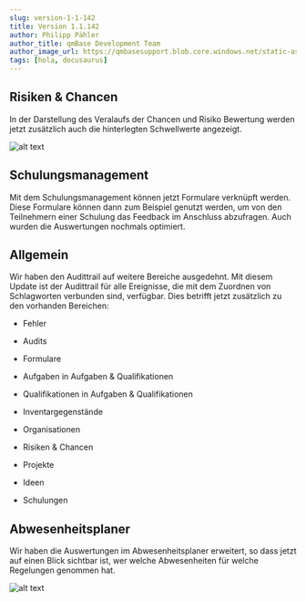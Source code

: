 ```yaml
---
slug: version-1-1-142
title: Version 1.1.142
author: Philipp Pähler
author_title: qmBase Development Team
author_image_url: https://qmbasesupport.blob.core.windows.net/static-assets/img/persons/paehler_round.png
tags: [hola, docusaurus]
---
```


## Risiken & Chancen

In der Darstellung des Veralaufs der Chancen und Risiko Bewertung werden jetzt zusätzlich auch die hinterlegten Schwellwerte angezeigt.

![alt text](https://caqadmin.blob.core.windows.net/releasenotes/130/15e87197-a1ce-4782-8ec2-60ec672d31b9-images-mceclip0.png)

## Schulungsmanagement

Mit dem Schulungsmanagement können jetzt Formulare verknüpft werden. Diese Formulare können dann zum Beispiel genutzt werden, um von den Teilnehmern einer Schulung das Feedback im Anschluss abzufragen. Auch wurden die Auswertungen nochmals optimiert.

## Allgemein

Wir haben den Audittrail auf weitere Bereiche ausgedehnt. Mit diesem Update ist der Audittrail für alle Ereignisse, die mit dem Zuordnen von Schlagworten verbunden sind, verfügbar. Dies betrifft jetzt zusätzlich zu den vorhanden Bereichen:

- Fehler

- Audits

- Formulare

- Aufgaben in Aufgaben & Qualifikationen

- Qualifikationen in Aufgaben & Qualifikationen

- Inventargegenstände

- Organisationen

- Risiken & Chancen

- Projekte

- Ideen

- Schulungen

## Abwesenheitsplaner

Wir haben die Auswertungen im Abwesenheitsplaner erweitert, so dass jetzt auf einen Blick sichtbar ist, wer welche Abwesenheiten für welche Regelungen genommen hat.

![alt text](https://caqadmin.blob.core.windows.net/releasenotes/130/d883923f-9e0a-4751-94c7-2750ea2ccacb-images-mceclip0.png)
